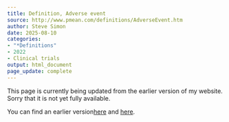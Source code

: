 ```yaml
---
title: Definition, Adverse event
source: http://www.pmean.com/definitions/AdverseEvent.htm
author: Steve Simon
date: 2025-08-10
categories:
- "*Definitions"
- 2022
- Clinical trials
output: html_document
page_update: complete
---
```


This page is currently being updated from the earlier version of my website. Sorry that it is not yet fully available.

<!---More--->


You can find an earlier version[here][sim1] and [here][sim2].

[sim1]: http://www.pmean.com/definitions/AdverseEvent.htm
[sim2]: http://new.pmean.com/definition-adverse-event/

